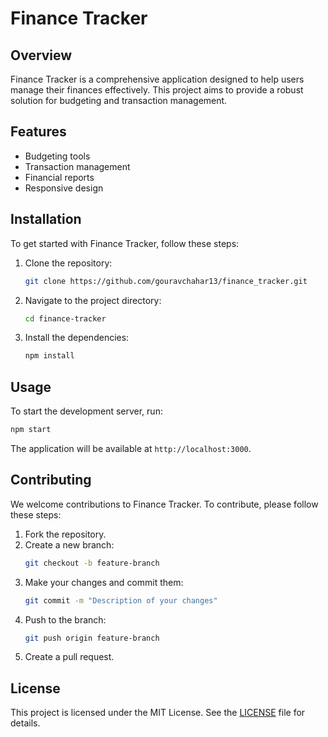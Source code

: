 # Finance Tracker

## Overview
Finance Tracker is a comprehensive application designed to help users manage their finances effectively. This project aims to provide a robust solution for budgeting and transaction management.

## Features
- Budgeting tools
- Transaction management
- Financial reports
- Responsive design

## Installation
To get started with Finance Tracker, follow these steps:

1. Clone the repository:
    ```bash
    git clone https://github.com/gouravchahar13/finance_tracker.git
    ```
2. Navigate to the project directory:
    ```bash
    cd finance-tracker
    ```
3. Install the dependencies:
    ```bash
    npm install
    ```

## Usage
To start the development server, run:
```bash
npm start
```
The application will be available at `http://localhost:3000`.

## Contributing
We welcome contributions to Finance Tracker. To contribute, please follow these steps:

1. Fork the repository.
2. Create a new branch:
    ```bash
    git checkout -b feature-branch
    ```
3. Make your changes and commit them:
    ```bash
    git commit -m "Description of your changes"
    ```
4. Push to the branch:
    ```bash
    git push origin feature-branch
    ```
5. Create a pull request.

## License
This project is licensed under the MIT License. See the [LICENSE](LICENSE) file for details.

